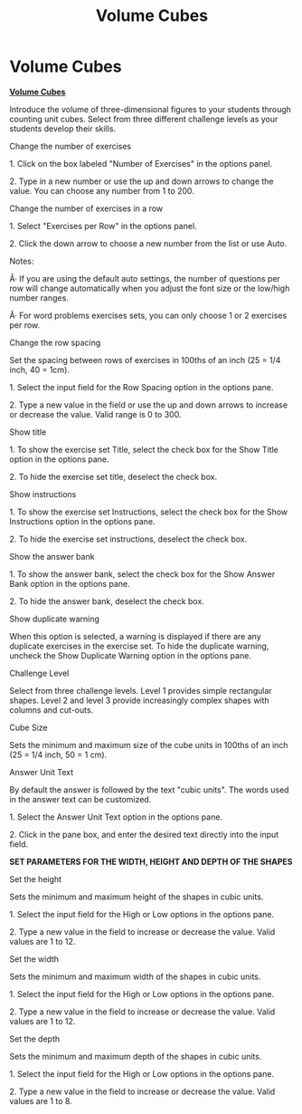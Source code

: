 ﻿---
title: Volume Cubes
category: reference
---

# Volume Cubes

**<u>Volume Cubes</u>**

Introduce the volume of three-dimensional figures to your students through counting unit cubes. Select from three different challenge levels as your students develop their skills.

Change the number of exercises

1\. Click on the box labeled "Number of Exercises" in the options panel.

2\. Type in a new number or use the up and down arrows to change the value. You can choose any number from 1 to 200.

Change the number of exercises in a row

1\. Select "Exercises per Row" in the options panel.

2\. Click the down arrow to choose a new number from the list or use Auto.

Notes:

Â· If you are using the default auto settings, the number of questions per row will change automatically when you adjust the font size or the low/high number ranges.

Â· For word problems exercises sets, you can only choose 1 or 2 exercises per row.

Change the row spacing

Set the spacing between rows of exercises in 100ths of an inch (25 = 1/4 inch, 40 = 1cm).

1\. Select the input field for the Row Spacing option in the options pane.

2\. Type a new value in the field or use the up and down arrows to increase or decrease the value. Valid range is 0 to 300.

Show title

1\. To show the exercise set Title, select the check box for the Show Title option in the options pane.

2\. To hide the exercise set title, deselect the check box.

Show instructions

1\. To show the exercise set Instructions, select the check box for the Show Instructions option in the options pane.

2\. To hide the exercise set instructions, deselect the check box.

Show the answer bank

1\. To show the answer bank, select the check box for the Show Answer Bank option in the options pane.

2\. To hide the answer bank, deselect the check box.

Show duplicate warning

When this option is selected, a warning is displayed if there are any duplicate exercises in the exercise set. To hide the duplicate warning, uncheck the Show Duplicate Warning option in the options pane.

Challenge Level

Select from three challenge levels. Level 1 provides simple rectangular shapes. Level 2 and level 3 provide increasingly complex shapes with columns and cut-outs.

Cube Size

Sets the minimum and maximum size of the cube units in 100ths of an inch (25 = 1/4 inch, 50 = 1 cm).

Answer Unit Text

By default the answer is followed by the text "cubic units". The words used in the answer text can be customized.

1\. Select the Answer Unit Text option in the options pane.

2\. Click in the pane box, and enter the desired text directly into the input field.

**SET PARAMETERS FOR THE WIDTH, HEIGHT AND DEPTH OF THE SHAPES**

Set the height

Sets the minimum and maximum height of the shapes in cubic units.

1\. Select the input field for the High or Low options in the options pane.

2\. Type a new value in the field to increase or decrease the value. Valid values are 1 to 12.

Set the width

Sets the minimum and maximum width of the shapes in cubic units.

1\. Select the input field for the High or Low options in the options pane.

2\. Type a new value in the field to increase or decrease the value. Valid values are 1 to 12.

Set the depth

Sets the minimum and maximum depth of the shapes in cubic units.

1\. Select the input field for the High or Low options in the options pane.

2\. Type a new value in the field to increase or decrease the value. Valid values are 1 to 8.
